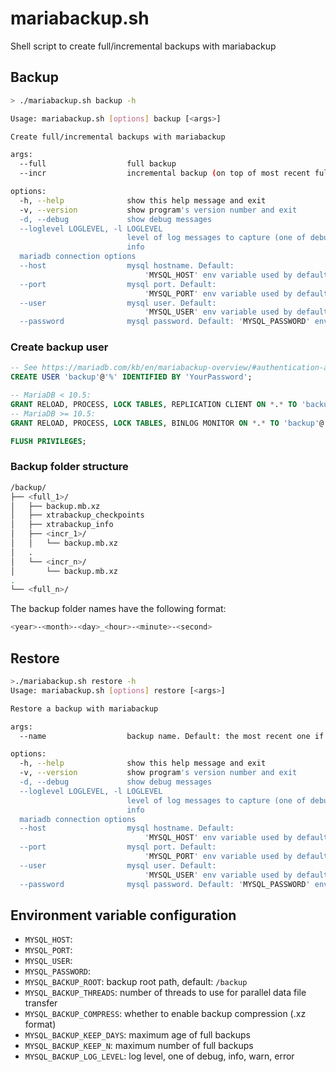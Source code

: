 # mariabackup.sh
Shell script to create full/incremental backups with mariabackup

## Backup

```bash
> ./mariabackup.sh backup -h

Usage: mariabackup.sh [options] backup [<args>]

Create full/incremental backups with mariabackup

args:
  --full                  full backup
  --incr                  incremental backup (on top of most recent full backup)

options:
  -h, --help              show this help message and exit
  -v, --version           show program's version number and exit
  -d, --debug             show debug messages
  --loglevel LOGLEVEL, -l LOGLEVEL
                          level of log messages to capture (one of debug, info, warn, error). Default:
                          info
  mariadb connection options
  --host                  mysql hostname. Default:
                              'MYSQL_HOST' env variable used by default, 'localhost' used if not set
  --port                  mysql port. Default:
                              'MYSQL_PORT' env variable used by default, '3306' used if not set
  --user                  mysql user. Default:
                              'MYSQL_USER' env variable used by default, 'root' used if not set
  --password              mysql password. Default: 'MYSQL_PASSWORD' env variable
```


### Create backup user

```sql
-- See https://mariadb.com/kb/en/mariabackup-overview/#authentication-and-privileges
CREATE USER 'backup'@'%' IDENTIFIED BY 'YourPassword';

-- MariaDB < 10.5:
GRANT RELOAD, PROCESS, LOCK TABLES, REPLICATION CLIENT ON *.* TO 'backup'@'%';
-- MariaDB >= 10.5:
GRANT RELOAD, PROCESS, LOCK TABLES, BINLOG MONITOR ON *.* TO 'backup'@'%';

FLUSH PRIVILEGES;
```

### Backup folder structure

```bash
/backup/
├── <full_1>/
│   ├── backup.mb.xz
│   ├── xtrabackup_checkpoints
│   ├── xtrabackup_info
│   ├── <incr_1>/
│   │   └── backup.mb.xz
│   .
│   └── <incr_n>/
│       └── backup.mb.xz
.
└── <full_n>/
```

The backup folder names have the following format:

```bash
<year>-<month>-<day>_<hour>-<minute>-<second>
```

## Restore

```bash
>./mariabackup.sh restore -h
Usage: mariabackup.sh [options] restore [<args>]

Restore a backup with mariabackup

args:
  --name                  backup name. Default: the most recent one if not specified

options:
  -h, --help              show this help message and exit
  -v, --version           show program's version number and exit
  -d, --debug             show debug messages
  --loglevel LOGLEVEL, -l LOGLEVEL
                          level of log messages to capture (one of debug, info, warn, error). Default:
                          info
  mariadb connection options
  --host                  mysql hostname. Default:
                              'MYSQL_HOST' env variable used by default, 'localhost' used if not set
  --port                  mysql port. Default:
                              'MYSQL_PORT' env variable used by default, '3306' used if not set
  --user                  mysql user. Default:
                              'MYSQL_USER' env variable used by default, 'root' used if not set
  --password              mysql password. Default: 'MYSQL_PASSWORD' env variable
```


## Environment variable configuration

- `MYSQL_HOST`: 
- `MYSQL_PORT`: 
- `MYSQL_USER`: 
- `MYSQL_PASSWORD`: 
- `MYSQL_BACKUP_ROOT`: backup root path, default: `/backup`
- `MYSQL_BACKUP_THREADS`: number of threads to use for parallel data file transfer
- `MYSQL_BACKUP_COMPRESS`: whether to enable backup compression (.xz format)
- `MYSQL_BACKUP_KEEP_DAYS`: maximum age of full backups
- `MYSQL_BACKUP_KEEP_N`: maximum number of full backups
- `MYSQL_BACKUP_LOG_LEVEL`: log level, one of debug, info, warn, error
